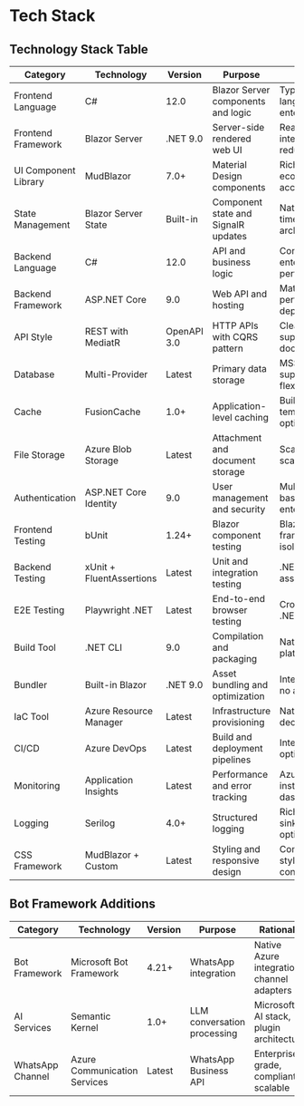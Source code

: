 # Tech Stack

## Technology Stack Table

| Category | Technology | Version | Purpose | Rationale |
|----------|------------|---------|---------|-----------|
| Frontend Language | C# | 12.0 | Blazor Server components and logic | Type safety, shared language across stack, enterprise tooling |
| Frontend Framework | Blazor Server | .NET 9.0 | Server-side rendered web UI | Real-time SignalR integration, security, reduced client complexity |
| UI Component Library | MudBlazor | 7.0+ | Material Design components | Rich component ecosystem, theming, accessibility compliance |
| State Management | Blazor Server State | Built-in | Component state and SignalR updates | Native integration, real-time capabilities, simplified architecture |
| Backend Language | C# | 12.0 | API and business logic | Consistency with frontend, enterprise features, performance |
| Backend Framework | ASP.NET Core | 9.0 | Web API and hosting | Mature ecosystem, performance, built-in dependency injection |
| API Style | REST with MediatR | OpenAPI 3.0 | HTTP APIs with CQRS pattern | Clean separation, caching support, swagger documentation |
| Database | Multi-Provider | Latest | Primary data storage | MSSQL/PostgreSQL/SQLite support for deployment flexibility |
| Cache | FusionCache | 1.0+ | Application-level caching | Built-in integration with template, performance optimization |
| File Storage | Azure Blob Storage | Latest | Attachment and document storage | Scalable, secure, virus scanning integration |
| Authentication | ASP.NET Core Identity | 9.0 | User management and security | Multi-tenant support, role-based permissions, enterprise features |
| Frontend Testing | bUnit | 1.24+ | Blazor component testing | Blazor-specific testing framework, component isolation |
| Backend Testing | xUnit + FluentAssertions | Latest | Unit and integration testing | .NET standard, readable assertions, async support |
| E2E Testing | Playwright .NET | Latest | End-to-end browser testing | Cross-browser, reliable, .NET integration |
| Build Tool | .NET CLI | 9.0 | Compilation and packaging | Native .NET tooling, cross-platform support |
| Bundler | Built-in Blazor | .NET 9.0 | Asset bundling and optimization | Integrated with framework, no additional configuration |
| IaC Tool | Azure Resource Manager | Latest | Infrastructure provisioning | Native Azure integration, declarative templates |
| CI/CD | Azure DevOps | Latest | Build and deployment pipelines | Integrated with Azure, .NET optimized |
| Monitoring | Application Insights | Latest | Performance and error tracking | Azure native, .NET instrumentation, real-time dashboards |
| Logging | Serilog | 4.0+ | Structured logging | Rich formatting, multiple sinks, performance optimized |
| CSS Framework | MudBlazor + Custom | Latest | Styling and responsive design | Component-integrated styles, Material Design consistency |

## Bot Framework Additions

| Category | Technology | Version | Purpose | Rationale |
|----------|------------|---------|---------|-----------|
| Bot Framework | Microsoft Bot Framework | 4.21+ | WhatsApp integration | Native Azure integration, channel adapters |
| AI Services | Semantic Kernel | 1.0+ | LLM conversation processing | Microsoft AI stack, plugin architecture |
| WhatsApp Channel | Azure Communication Services | Latest | WhatsApp Business API | Enterprise-grade, compliant, scalable |
